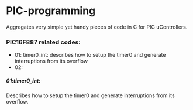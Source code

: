 # PIC-programming
Aggregates very simple yet handy pieces of code in C for PIC uControllers. 

### PIC16F887 related codes: 
- 01: timer0_int: describes how to setup the timer0 and generate interruptions from its overflow 
- 02:

##### 01:timer0_int:
   Describes how to setup the timer0 and generate interruptions from its overflow.
